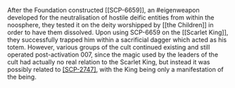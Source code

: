 After the Foundation constructed [[SCP-6659]][](https://alt-battles.fandom.com/wiki/SCP-6659 "w:c:alt-battles:SCP-6659"), an #eigenweapon developed for the neutralisation of hostile deific entities from within the noosphere, they tested it on the deity worshipped by [[the Children]] in order to have them dissolved. Upon using SCP-6659 on the [[Scarlet King]], they successfully trapped him within a sacrificial dagger which acted as his totem. However, various groups of the cult continued existing and still operated post-activation 007, since the magic used by the leaders of the cult had actually no real relation to the Scarlet King, but instead it was possibly related to [[SCP-2747]](https://villains.fandom.com/wiki/SCP-2747 "SCP-2747"), with the King being only a manifestation of the being.